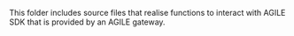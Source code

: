This folder includes source files that realise functions to interact with AGILE SDK that is provided by an AGILE gateway.
